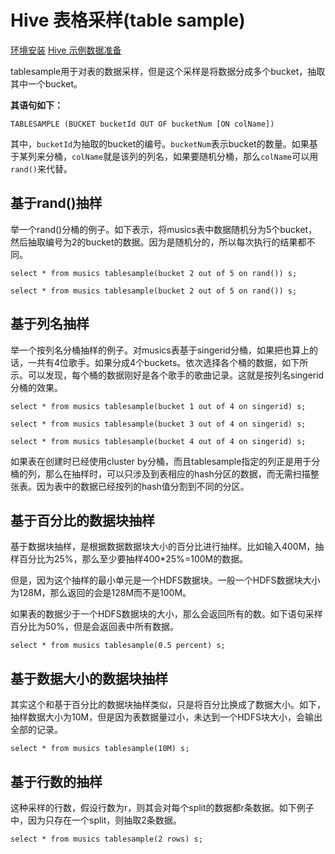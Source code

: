 # Hive 表格采样(table sample)

[环境安装](./setup.html)  [Hive 示例数据准备](./data-import.html)

tablesample用于对表的数据采样，但是这个采样是将数据分成多个bucket，抽取其中一个bucket。

**其语句如下：**

```
TABLESAMPLE (BUCKET bucketId OUT OF bucketNum [ON colName])  
```

其中，`bucketId`为抽取的bucket的编号。`bucketNum`表示bucket的数量。如果基于某列来分桶，`colName`就是该列的列名，如果要随机分桶，那么`colName`可以用`rand()`来代替。

## 基于rand()抽样

举一个rand()分桶的例子。如下表示，将musics表中数据随机分为5个bucket，然后抽取编号为2的bucket的数据。因为是随机分的，所以每次执行的结果都不同。

```hql
select * from musics tablesample(bucket 2 out of 5 on rand()) s;
```

```hql
select * from musics tablesample(bucket 2 out of 5 on rand()) s;
```

## 基于列名抽样

举一个按列名分桶抽样的例子。对musics表基于singerid分桶，如果把也算上的话，一共有4位歌手。如果分成4个buckets。依次选择各个桶的数据，如下所示。可以发现，每个桶的数据刚好是各个歌手的歌曲记录。这就是按列名singerid分桶的效果。

```hql
select * from musics tablesample(bucket 1 out of 4 on singerid) s;
```

```hql
select * from musics tablesample(bucket 3 out of 4 on singerid) s;
```

```hql
select * from musics tablesample(bucket 4 out of 4 on singerid) s;
```

如果表在创建时已经使用cluster by分桶，而且tablesample指定的列正是用于分桶的列，那么在抽样时，可以只涉及到表相应的hash分区的数据，而无需扫描整张表。因为表中的数据已经按列的hash值分割到不同的分区。

## 基于百分比的数据块抽样

基于数据块抽样，是根据数据数据块大小的百分比进行抽样。比如输入400M，抽样百分比为25%，那么至少要抽样400*25%=100M的数据。

但是，因为这个抽样的最小单元是一个HDFS数据块。一般一个HDFS数据块大小为128M，那么返回的会是128M而不是100M。

如果表的数据少于一个HDFS数据块的大小，那么会返回所有的数。如下语句采样百分比为50%，但是会返回表中所有数据。

```hql
select * from musics tablesample(0.5 percent) s;
```

## 基于数据大小的数据块抽样

其实这个和基于百分比的数据块抽样类似，只是将百分比换成了数据大小。如下，抽样数据大小为10M，但是因为表数据量过小，未达到一个HDFS块大小，会输出全部的记录。

```hql
select * from musics tablesample(10M) s;
```

## 基于行数的抽样

这种采样的行数，假设行数为r，则其会对每个split的数据都r条数据。如下例子中，因为只存在一个split，则抽取2条数据。

```hql
select * from musics tablesample(2 rows) s;
```

